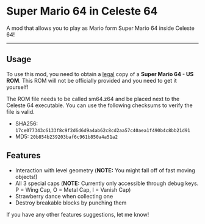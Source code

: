 # Super Mario 64 in Celeste 64

A mod that allows you to play as Mario form Super Mario 64 inside Celeste 64!

---

## Usage

To use this mod, you need to obtain a <u>legal</u> copy of a **Super Mario 64 - US ROM**. This ROM will not be officially provided and you need to get it yourself!

The ROM file needs to be called sm64.z64 and be placed next to the Celeste 64 executable. You can use the following checksums to verify the file is valid.

- SHA256: `17ce077343c6133f8c9f2d6d6d9a4ab62c8cd2aa57c40aea1f490b4c8bb21d91`
- MD5: `20b854b239203baf6c961b850a4a51a2`


## Features

- Interaction with level geometry (**NOTE:** You might fall off of fast moving objects!)
- All 3 special caps (**NOTE:** Currently only accessible through debug keys. P = Wing Cap, O = Metal Cap, I = Vanish Cap)
- Strawberry dance when collecting one
- Destroy breakable blocks by punching them

If you have any other features suggestions, let me know!
